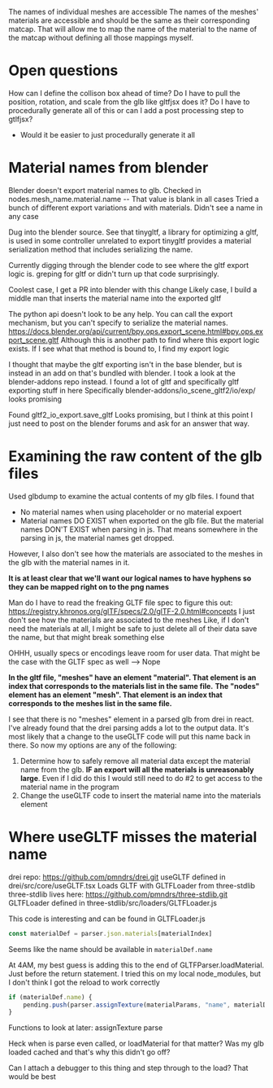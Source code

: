 The names of individual meshes are accessible
The names of the meshes' materials are accessible and should be the same as their corresponding matcap. That will allow me to map the name of the material to the name of the matcap without defining all those mappings myself. 

# Open questions
How can I define the collison box ahead of time?
Do I have to pull the position, rotation, and scale from the glb like gltfjsx does it?
Do I have to procedurally generate all of this or can I add a post processing step to gtlfjsx?
- Would it be easier to just procedurally generate it all

# Material names from blender
Blender doesn't export material names to glb.
Checked in nodes.mesh_name.material.name -- That value is blank in all cases
Tried a bunch of different export variations and with materials. Didn't see a name in any case

Dug into the blender source. 
See that tinygltf, a library for optimizing a gltf, is used in some controller unrelated to export
tinygltf provides a material serialization method that includes serializing the name.

Currently digging through the blender code to see where the gltf export logic is. greping for gltf or didn't turn up that code surprisingly.

Coolest case, I get a PR into blender with this change
Likely case, I build a middle man that inserts the material name into the exported gltf

The python api doesn't look to be any help. You can call the export mechanism, but you can't specify to serialize the material names.
https://docs.blender.org/api/current/bpy.ops.export_scene.html#bpy.ops.export_scene.gltf
Although this is another path to find where this export logic exists. If I see what that method is bound to, I find my export logic

I thought that maybe the gltf exporting isn't in the base blender, but is instead in an add on that's bundled with blender. I took a look at the blender-addons repo instead. I found a lot of gltf and specifically gltf exporting stuff in here
Specifically blender-addons/io_scene_gltf2/io/exp/ looks promising

Found gltf2_io_export.save_gltf
Looks promising, but I think at this point I just need to post on the blender forums and ask for an answer that way.

# Examining the raw content of the glb files
Used glbdump to examine the actual contents of my glb files. I found that
 - No material names when using placeholder or no material expoert
 - Material names DO EXIST when exported on the glb file. But the material names DON'T EXIST when parsing in js. That means somewhere in the parsing in js, the material names get dropped. 

However, I also don't see how the materials are associated to the meshes in the glb with the material names in it.

**It is at least clear that we'll want our logical names to have hyphens so they can be mapped right on to the png names**

Man do I have to read the freaking GLTF file spec to figure this out: https://registry.khronos.org/glTF/specs/2.0/glTF-2.0.html#concepts
I just don't see how the materials are associated to the meshes
Like, if I don't need the materials at all, I might be safe to just delete all of their data save the name, but that might break something else

OHHH, usually specs or encodings leave room for user data. That might be the case with the GLTF spec as well --> Nope

**In the gltf file, "meshes" have an element "material". That element is an index that corresponds to the materials list in the same file.**
**The "nodes" element has an element "mesh". That element is an index that corresponds to the meshes list in the same file.**

I see that there is no "meshes" element in a parsed glb from drei in react. I've already found that the drei parsing adds a lot to the output data. It's most likely that a change to the useGLTF code will put this name back in there. So now my options are any of the following:
1. Determine how to safely remove all material data except the material name from the glb. **IF an export will all the materials is unreasonably large**. Even if I did do this I would still need to do #2 to get access to the material name in the program
2. Change the useGLTF code to insert the material name into the materials element

# Where useGLTF misses the material name
drei repo: https://github.com/pmndrs/drei.git
useGLTF defined in drei/src/core/useGLTF.tsx
Loads GLTF with GLTFLoader from three-stdlib
three-stdlib lives here: https://github.com/pmndrs/three-stdlib.git
GLTFLoader defined in three-stdlib/src/loaders/GLTFLoader.js

This code is interesting and can be found in GLTFLoader.js
```js
const materialDef = parser.json.materials[materialIndex]
```
Seems like the name should be available in `materialDef.name`

At 4AM, my best guess is adding this to the end of GLTFParser.loadMaterial. Just before the return statement. I tried this on my local node_modules, but I don't think I got the reload to work correctly
```js
if (materialDef.name) {
    pending.push(parser.assignTexture(materialParams, "name", materialDef.name));
}
```

Functions to look at later:
assignTexture
parse

Heck when is parse even called, or loadMaterial for that matter? Was my glb loaded cached and that's why this didn't go off?

Can I attach a debugger to this thing and step through to the load? That would be best
